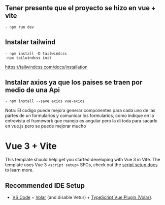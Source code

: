 ## Tener presente que el proyecto se hizo en vue + vite 
    - npm run dev 

##  Instalar tailwind
    - npm install -D tailwindcss
    -npx tailwindcss init
 https://tailwindcss.com/docs/installation

 ## Instalar axios ya que los paises se traen por medio de una Api
    - npm install --save axios vue-axios
 Nota: El codigo puede mejora generar componentes para cada uno de las partes de un formularios y comunicar los formularios, como indique en la entrevista el framework que manejo es angular pero la di toda para sacarlo en vue.js pero se puede mejorar mucho
 
# Vue 3 + Vite

This template should help get you started developing with Vue 3 in Vite. The template uses Vue 3 `<script setup>` SFCs, check out the [script setup docs](https://v3.vuejs.org/api/sfc-script-setup.html#sfc-script-setup) to learn more.

## Recommended IDE Setup

- [VS Code](https://code.visualstudio.com/) + [Volar](https://marketplace.visualstudio.com/items?itemName=Vue.volar) (and disable Vetur) + [TypeScript Vue Plugin (Volar)](https://marketplace.visualstudio.com/items?itemName=Vue.vscode-typescript-vue-plugin).


